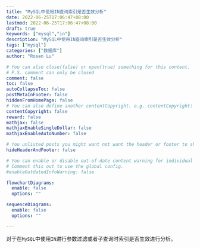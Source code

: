 ```yaml
---
title: "MySQL中使用IN查询索引是否生效分析"
date: 2022-06-25T17:06:47+08:00
lastmod: 2022-06-25T17:06:47+08:00
draft: true
keywords: ["mysql","in"]
description: "MySQL中使用IN查询索引是否生效分析"
tags: ["mysql"]
categories: ["数据库"]
author: "Rosen Lu"

# You can also close(false) or open(true) something for this content.
# P.S. comment can only be closed
comment: false
toc: false
autoCollapseToc: false
postMetaInFooter: false
hiddenFromHomePage: false
# You can also define another contentCopyright. e.g. contentCopyright: "This is another copyright."
contentCopyright: false
reward: false
mathjax: false
mathjaxEnableSingleDollar: false
mathjaxEnableAutoNumber: false

# You unlisted posts you might want not want the header or footer to show
hideHeaderAndFooter: false

# You can enable or disable out-of-date content warning for individual post.
# Comment this out to use the global config.
#enableOutdatedInfoWarning: false

flowchartDiagrams:
  enable: false
  options: ""

sequenceDiagrams: 
  enable: false
  options: ""

---
```


对于在`MySQL`中使用`IN`进行参数过滤或者子查询时索引是否生效进行分析。

<!--more-->
